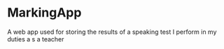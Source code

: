 # MarkingApp
A web app used for storing the results of a speaking test I perform in my duties a s a teacher
